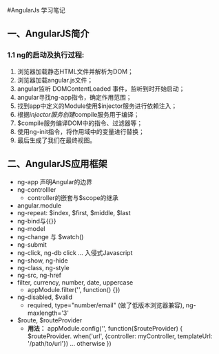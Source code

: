 #AngularJs 学习笔记
## 一、AngularJS简介

### 1.1 ng的启动及执行过程: 

1. 浏览器加载静态HTML文件并解析为DOM；
2. 浏览器加载angular.js文件；
3. angular监听 DOMContentLoaded  事件，监听到时开始启动；
4. angular寻找ng-app指令，确定作用范围；
5. 找到app中定义的Module使用$injector服务进行依赖注入；
6. 根据$injector服务创建$compile服务用于编译；
7. $compile服务编译DOM中的指令、过滤器等；
8. 使用ng-init指令，将作用域中的变量进行替换；
9. 最后生成了我们在最终视图。

## 二、AngularJS应用框架

+ ng-app 声明Angular的边界
+ ng-controlller <br>
	* controller的嵌套与$scope的继承
+ angular.module
+ ng-repeat: $index, $first, $middle, $last
+ ng-bind与{{}}
+ ng-model
+ ng-change 与 $watch()
+ ng-submit
+ ng-click, ng-db click ... 入侵式Javascript
+ ng-show, ng-hide
+ ng-class, ng-style
+ ng-src, ng-href
+ filter, currency, number, date, uppercase
	* appModule.filter('', function() {})
+ ng-disabled, $valid
	* required, type="number/email" (做了低版本浏览器兼容), ng-maxlength='3'
+ $route, $routeProvider
	* <b>用法：</b>
			appModule.config('', function($routeProvider) {
			$routeProvider.
				when('url', {controller: myController, templateUrl: '/path/to/url'})
				...
				otherwise
			})
